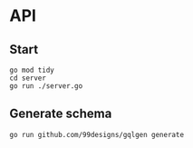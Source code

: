 # API

## Start
```commandline
go mod tidy
cd server
go run ./server.go
```

## Generate schema
```commandline
go run github.com/99designs/gqlgen generate
```